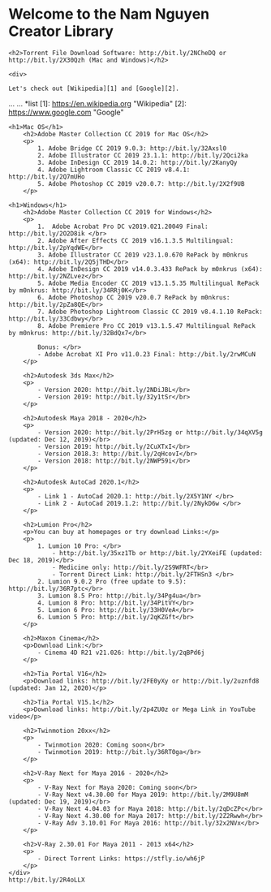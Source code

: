 <html>
<head>
    <title>Nam Nguyen Creator - Softwares Collection</title>
    <link rel="stylesheet" href="styles.css">
</head>

<body>
    <h1>Welcome to the Nam Nguyen Creator Library</h1>
    
    <h2>Torrent File Download Software: http://bit.ly/2NCheDQ or http://bit.ly/2X30Qzh (Mac and Windows)</h2>
    
    <div>
    
    Let's check out [Wikipedia][1] and [Google][2].
...
...
*list
[1]: https://en.wikipedia.org "Wikipedia"
[2]: https://www.google.com "Google"
    
    <h1>Mac OS</h1>
		<h2>Adobe Master Collection CC 2019 for Mac OS</h2>
		<p>
            1. Adobe Bridge CC 2019 9.0.3: http://bit.ly/32Axsl0
            2. Adobe Illustrator CC 2019 23.1.1: http://bit.ly/2Qci2ka
            3. Adobe InDesign CC 2019 14.0.2: http://bit.ly/2KanyQy
            4. Adobe Lightroom Classic CC 2019 v8.4.1: http://bit.ly/2Q7mUHo
            5. Adobe Photoshop CC 2019 v20.0.7: http://bit.ly/2X2f9UB
		</p>
		
	<h1>Windows</h1>	
		<h2>Adobe Master Collection CC 2019 for Windows</h2>
		<p>
            1.  Adobe Acrobat Pro DC v2019.021.20049 Final: http://bit.ly/2O2D8ik </br>
            2. Adobe After Effects CC 2019 v16.1.3.5 Multilingual: http://bit.ly/2pYqdWE</br>
            3. Adobe Illustrator CC 2019 v23.1.0.670 RePack by m0nkrus (x64): http://bit.ly/2Q5jTHD</br>
            4. Adobe InDesign CC 2019 v14.0.3.433 RePack by m0nkrus (x64): http://bit.ly/2NZLvez</br>
            5. Adobe Media Encoder CC 2019 v13.1.5.35 Multilingual RePack by m0nkrus: http://bit.ly/34RRj0K</br>
            6. Adobe Photoshop CC 2019 v20.0.7 RePack by m0nkrus: http://bit.ly/2pZa8QE</br>
            7. Adobe Photoshop Lightroom Classic CC 2019 v8.4.1.10 RePack: http://bit.ly/33Cdbwy</br>
            8. Adobe Premiere Pro CC 2019 v13.1.5.47 Multilingual RePack by m0nkrus: http://bit.ly/32BdQx7</br>
            
            Bonus: </br>
            - Adobe Acrobat XI Pro v11.0.23 Final: http://bit.ly/2rwMCuN
		</p>
		
        <h2>Autodesk 3ds Max</h2>
        <p>
            - Version 2020: http://bit.ly/2NDiJBL</br>
            - Version 2019: http://bit.ly/32y1tSr</br>
        </p>
        
        <h2>Autodesk Maya 2018 - 2020</h2>
        <p>
            - Version 2020: http://bit.ly/2PrH5zg or http://bit.ly/34qXV5g (updated: Dec 12, 2019)</br>
            - Version 2019: http://bit.ly/2CuXTxI</br>
            - Version 2018.3: http://bit.ly/2qHcovI</br>
            - Version 2018: http://bit.ly/2NWP59i</br>
        </p>
        
        <h2>Autodesk AutoCad 2020.1</h2>
		<p>
            - Link 1 - AutoCad 2020.1: http://bit.ly/2X5Y1NY </br>
            - Link 2 - AutoCad 2019.1.2: http://bit.ly/2NykD6w </br>
		</p>
        
        <h2>Lumion Pro</h2>
    	<p>You can buy at homepages or try download Links:</p>
    	<p>
			1. Lumion 10 Pro: </br>
			    - http://bit.ly/35xz1Tb or http://bit.ly/2YXeiFE (updated: Dec 18, 2019)</br>
			    - Medicine only: http://bit.ly/2S9WFRT</br>
			    - Torrent Direct Link: http://bit.ly/2FTHSn3 </br>
			2. Lumion 9.0.2 Pro (free update to 9.5): http://bit.ly/36R7ptc</br>
			3. Lumion 8.5 Pro: http://bit.ly/34Pg4ua</br>
			4. Lumion 8 Pro: http://bit.ly/34PitVY</br>
			5. Lumion 6 Pro: http://bit.ly/33H0VeA</br>
			6. Lumion 5 Pro: http://bit.ly/2qKZGft</br>
		</p>
        
		<h2>Maxon Cinema</h2>
		<p>Download Link:</br>
            - Cinema 4D R21 v21.026: http://bit.ly/2qBPd6j
        </p>
        
        <h2>Tia Portal V16</h2>
		<p>Download links: http://bit.ly/2FE0yXy or http://bit.ly/2uznfd8 (updated: Jan 12, 2020)</p>
		
		<h2>Tia Portal V15.1</h2>
		<p>Download links: http://bit.ly/2p4ZU0z or Mega Link in YouTube video</p>
        
        <h2>Twinmotion 20xx</h2>
        <p>
            - Twinmotion 2020: Coming soon</br>
            - Twinmotion 2019: http://bit.ly/36RT0ga</br>
        </p>
        
        <h2>V-Ray Next for Maya 2016 - 2020</h2>
        <p>
            - V-Ray Next for Maya 2020: Coming soon</br>
            - V-Ray Next v4.30.00 for Maya 2019: http://bit.ly/2M9U8mM (updated: Dec 19, 2019)</br>
            - V-Ray Next 4.04.03 for Maya 2018: http://bit.ly/2qDcZPc</br>
            - V-Ray Next 4.30.00 for Maya 2017: http://bit.ly/2Z2Rwwh</br>
            - V-Ray Adv 3.10.01 For Maya 2016: http://bit.ly/32x2NVx</br>
        </p>
        
        <h2>V-Ray 2.30.01 For Maya 2011 - 2013 x64</h2>
        <p>
            - Direct Torrent Links: https://stfly.io/wh6jP
        </p>
    </div>
    http://bit.ly/2R4oLLX
</body>

</html>
